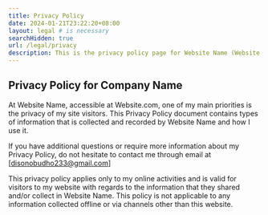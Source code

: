 ```yaml
---
title: Privacy Policy
date: 2024-01-21T23:22:20+08:00
layout: legal # is necessary
searchHidden: true
url: /legal/privacy
description: This is the privacy policy page for Website Name (Website.com)
---
```


## Privacy Policy for Company Name

At Website Name, accessible at Website.com, one of my main priorities is the privacy of my site visitors. This Privacy Policy document contains types of information that is collected and recorded by Website Name and how I use it.

If you have additional questions or require more information about my Privacy Policy, do not hesitate to contact me through email at [disonobudho233@gmail.com]

This privacy policy applies only to my online activities and is valid for visitors to my website with regards to the information that they shared and/or collect in Website Name. This policy is not applicable to any information collected offline or via channels other than this website.
